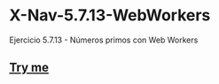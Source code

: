 # X-Nav-5.7.13-WebWorkers
Ejercicio 5.7.13 - Números primos con Web Workers

## [Try me](https://nereadelolmosanz.github.io/X-Nav-5.7.13-WebWorkers/index.html)
